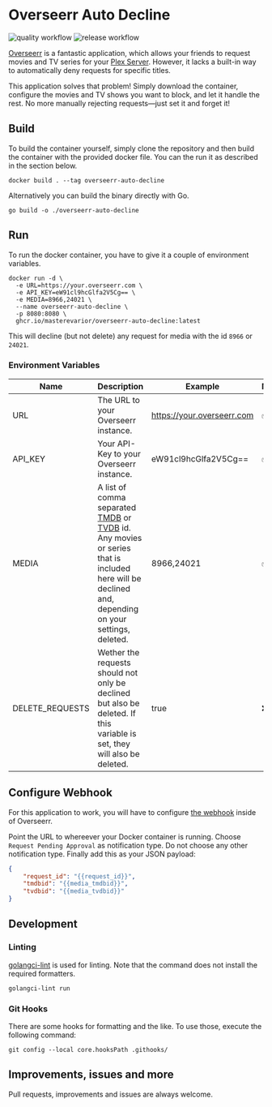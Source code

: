 # Overseerr Auto Decline
![quality workflow](https://github.com/MasterEvarior/overseerr-auto-decline/actions/workflows/quality.yaml/badge.svg) ![release workflow](https://github.com/MasterEvarior/overseerr-auto-decline/actions/workflows/publish.yaml/badge.svg)

[Overseerr](https://overseerr.dev/) is a fantastic application, which allows your friends to request movies and TV series for your [Plex Server](https://www.plex.tv/). However, it lacks a built-in way to automatically deny requests for specific titles.

This application solves that problem! Simply download the container, configure the movies and TV shows you want to block, and let it handle the rest. No more manually rejecting requests—just set it and forget it!

## Build
To build the container yourself, simply clone the repository and then build the container with the provided docker file. You can the run it as described in the section below.
```shell
docker build . --tag overseerr-auto-decline
```
Alternatively you can build the binary directly with Go.
```shell
go build -o ./overseerr-auto-decline
```

## Run
To run the docker container, you have to give it a couple of environment variables.
```shell
docker run -d \
  -e URL=https://your.overseerr.com \
  -e API_KEY=eW91cl9hcGlfa2V5Cg== \
  -e MEDIA=8966,24021 \
  --name overseerr-auto-decline \
  -p 8080:8080 \
  ghcr.io/masterevarior/overseerr-auto-decline:latest
```
This will decline (but not delete) any request for media with the id `8966` or `24021`.

### Environment Variables
| Name            | Description                                                                                                                                                                                             | Example                    | Mandatory |
|-----------------|---------------------------------------------------------------------------------------------------------------------------------------------------------------------------------------------------------|----------------------------|-----------|
| URL             | The URL to your Overseerr instance.                                                                                                                                                                     | https://your.overseerr.com | ✅        |
| API_KEY         | Your API-Key to your Overseerr instance.                                                                                                                                                                | eW91cl9hcGlfa2V5Cg==       | ✅        |
| MEDIA           | A list of comma separated [TMDB](https://www.themoviedb.org/) or [TVDB](https://thetvdb.com/) id. Any movies or series that is included here will be declined and, depending on your settings, deleted. | 8966,24021                 | ✅        |
| DELETE_REQUESTS | Wether the requests should not only be declined but also be deleted. If this variable is set, they will also be deleted.                                                                                | true                       | ❌        |

## Configure Webhook
For this application to work, you will have to configure [the webhook](https://docs.overseerr.dev/using-overseerr/notifications/webhooks) inside of Overseerr.

Point the URL to whereever your Docker container is running. Choose `Request Pending Approval` as notification type. Do not choose any other notification type. Finally add this as your JSON payload:
```json
{
    "request_id": "{{request_id}}",
    "tmdbid": "{{media_tmdbid}}",
    "tvdbid": "{{media_tvdbid}}"
}
```

## Development

### Linting
[golangci-lint](https://golangci-lint.run/) is used for linting. Note that the command does not install the required formatters.

```shell
golangci-lint run
```

### Git Hooks

There are some hooks for formatting and the like. To use those, execute the following command:

```shell
git config --local core.hooksPath .githooks/
```

## Improvements, issues and more
Pull requests, improvements and issues are always welcome.
